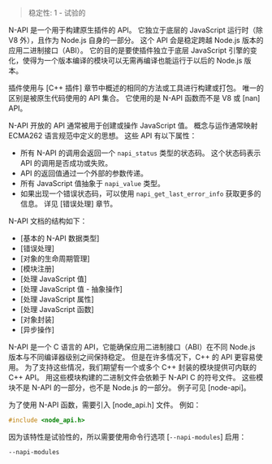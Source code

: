 
> 稳定性: 1 - 试验的

N-API 是一个用于构建原生插件的 API。
它独立于底层的 JavaScript 运行时（除 V8 外），且作为 Node.js 自身的一部分。
这个 API 会是稳定跨越 Node.js 版本的应用二进制接口（ABI）。
它的目的是要使插件独立于底层 JavaScript 引擎的变化，使得为一个版本编译的模块可以无需再编译也能运行于以后的 Node.js 版本。

插件使用与 [C++ 插件] 章节中概述的相同的方法或工具进行构建或打包。
唯一的区别是被原生代码使用的 API 集合。
它使用的是 N-API 函数而不是 V8 或 [nan] API。

N-API 开放的 API 通常被用于创建或操作 JavaScript 值。
概念与运作通常映射 ECMA262 语言规范中定义的思想。
这些 API 有以下属性：
- 所有 N-API 的调用会返回一个 `napi_status` 类型的状态码。
  这个状态码表示 API 的调用是否成功或失败。
- API 的返回值通过一个外部的参数传递。
- 所有 JavaScript 值抽象于 `napi_value` 类型。
- 如果出现一个错误状态码，可以使用 `napi_get_last_error_info` 获取更多的信息。
  详见 [错误处理] 章节。

N-API 文档的结构如下：

* [基本的 N-API 数据类型]
* [错误处理]
* [对象的生命周期管理]
* [模块注册]
* [处理 JavaScript 值]
* [处理 JavaScript 值 - 抽象操作]
* [处理 JavaScript 属性]
* [处理 JavaScript 函数]
* [对象封装]
* [异步操作]

N-API 是一个 C 语言的 API，它能确保应用二进制接口（ABI）在不同 Node.js 版本与不同编译器级别之间保持稳定。
但是在许多情况下，C++ 的 API 更容易使用。
为了支持这些情况，我们期望有一个或多个 C++ 封装的模块提供可内联的 C++ API。
用这些模块构建的二进制文件会依赖于 N-API C 的符号文件。
这些模块不是 N-API 的一部分，也不是 Node.js 的一部分。
例子可见 [node-api]。

为了使用 N-API 函数，需要引入 [node_api.h] 文件。
例如：
```C
#include <node_api.h>
```

因为该特性是试验性的，所以需要使用命令行选项 [`--napi-modules`] 启用：

```bash
--napi-modules
```

